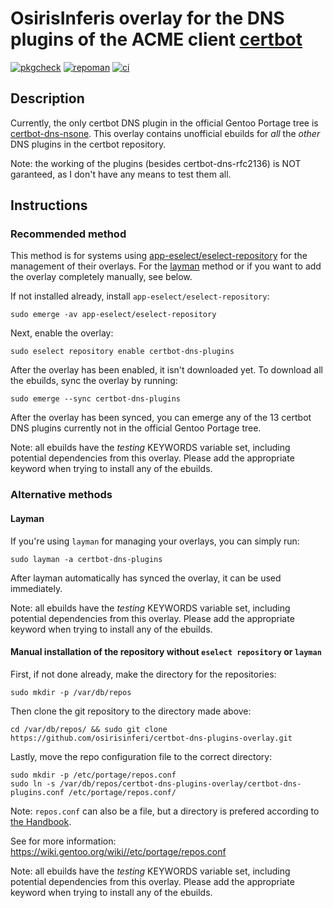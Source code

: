 
# OsirisInferis overlay for the DNS plugins of the ACME client [certbot](https://github.com/certbot/certbot/)
[![pkgcheck](https://github.com/osirisinferi/certbot-dns-plugins-overlay/workflows/pkgcheck/badge.svg)](https://github.com/osirisinferi/certbot-dns-plugins-overlay/actions?query=workflow%3Apkgcheck)
[![repoman](https://github.com/osirisinferi/certbot-dns-plugins-overlay/workflows/repoman/badge.svg)](https://github.com/osirisinferi/certbot-dns-plugins-overlay/actions?query=workflow%3Arepoman)
[![ci](https://github.com/osirisinferi/certbot-dns-plugins-overlay/actions/workflows/ci.yml/badge.svg)](https://github.com/osirisinferi/certbot-dns-plugins-overlay/actions/workflows/ci.yml)

## Description

Currently, the only certbot DNS plugin in the official Gentoo Portage tree is [certbot-dns-nsone](https://packages.gentoo.org/packages/app-crypt/certbot-dns-nsone). This overlay contains unofficial ebuilds for *all* the *other* DNS plugins in the certbot repository.

Note: the working of the plugins (besides certbot-dns-rfc2136) is NOT garanteed, as I don't have any means to test them all.

## Instructions

### Recommended method

This method is for systems using [app-eselect/eselect-repository](https://packages.gentoo.org/packages/app-eselect/eselect-repository) for the management of their overlays. For the [layman](https://wiki.gentoo.org/wiki/Layman) method or if you want to add the overlay completely manually, see below.

If not installed already, install `app-eselect/eselect-repository`:

```
sudo emerge -av app-eselect/eselect-repository
```

Next, enable the overlay:

```
sudo eselect repository enable certbot-dns-plugins
```

After the overlay has been enabled, it isn't downloaded yet. To download all the ebuilds, sync the overlay by running:

```
sudo emerge --sync certbot-dns-plugins
```

After the overlay has been synced, you can emerge any of the 13 certbot DNS plugins currently not in the official Gentoo Portage tree.

Note: all ebuilds have the *testing* KEYWORDS variable set, including potential dependencies from this overlay. Please add the appropriate keyword when trying to install any of the ebuilds.

### Alternative methods

#### Layman

If you're using `layman` for managing your overlays, you can simply run:

```
sudo layman -a certbot-dns-plugins
```

After layman automatically has synced the overlay, it can be used immediately.

Note: all ebuilds have the *testing* KEYWORDS variable set, including potential dependencies from this overlay. Please add the appropriate keyword when trying to install any of the ebuilds.

#### Manual installation of the repository without `eselect repository` or `layman`

First, if not done already, make the directory for the repositories:

```
sudo mkdir -p /var/db/repos
```

Then clone the git repository to the directory made above:

```
cd /var/db/repos/ && sudo git clone https://github.com/osirisinferi/certbot-dns-plugins-overlay.git
```

Lastly, move the repo configuration file to the correct directory:

```
sudo mkdir -p /etc/portage/repos.conf
sudo ln -s /var/db/repos/certbot-dns-plugins-overlay/certbot-dns-plugins.conf /etc/portage/repos.conf/
```

Note: `repos.conf` can also be a file, but a directory is prefered according to [the Handbook](https://wiki.gentoo.org/wiki/Handbook:AMD64/Portage/Files#Gentoo_ebuild_repository).

See for more information: https://wiki.gentoo.org/wiki//etc/portage/repos.conf

Note: all ebuilds have the *testing* KEYWORDS variable set, including potential dependencies from this overlay. Please add the appropriate keyword when trying to install any of the ebuilds.
